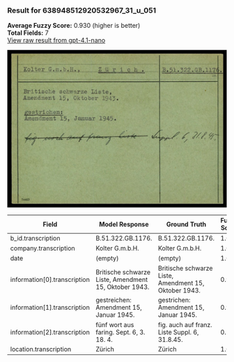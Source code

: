 ### Result for 638948512920532967_31_u_051
**Average Fuzzy Score:** 0.930 (higher is better)<br>
**Total Fields:** 7<br>
[View raw result from gpt-4.1-nano](https://github.com/RISE-UNIBAS/humanities_data_benchmark/blob/main/results/2025-10-24/T0308/request_T0308_638948512920532967_31_u_051.json)

<img src="https://github.com/RISE-UNIBAS/humanities_data_benchmark/blob/main/benchmarks/blacklist/images/638948512920532967_31_u_051.jpg?raw=true" alt="638948512920532967_31_u_051" width="600px">

| Field | Model Response | Ground Truth | Fuzzy Score | Match |
|-------|----------------|--------------|-------------|-------|
| b_id.transcription | B.51.322.GB.1176. | B.51.322.GB.1176. | 1.000 | ✅ |
| company.transcription | Kolter G.m.b.H. | Kolter G.m.b.H. | 1.000 | ✅ |
| date | (empty) | (empty) | 1.000 | ✅ |
| information[0].transcription | Britische schwarze Liste, Amendment 15, Oktober 1943. | Britische schwarze Liste,<br>Amendment 15, Oktober 1943. | 0.981 | ✅ |
| information[1].transcription | gestreichen: Amendment 15, Januar 1945. | gestrichen:<br>Amendment 15, Januar 1945. | 0.961 | ✅ |
| information[2].transcription | fünf wort aus faring. Sept. 6, 3. 18. 4. | fig. auch auf franz. Liste Suppl. 6, 31.8.45. | 0.565 | ❌ |
| location.transcription | Zürich | Zürich | 1.000 | ✅ |
